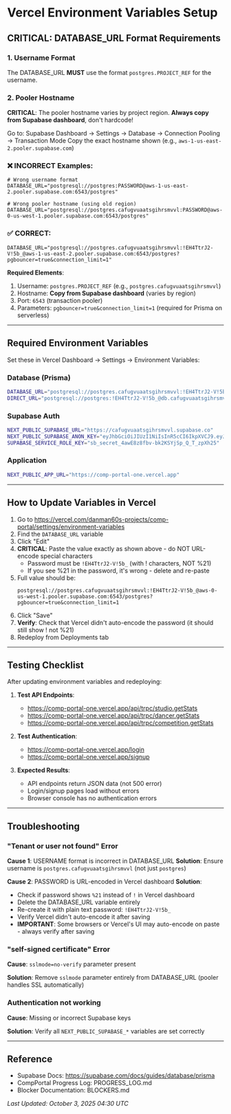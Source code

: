 # Vercel Environment Variables Setup

## CRITICAL: DATABASE_URL Format Requirements

### 1. Username Format
The DATABASE_URL **MUST** use the format `postgres.PROJECT_REF` for the username.

### 2. Pooler Hostname
**CRITICAL**: The pooler hostname varies by project region. **Always copy from Supabase dashboard**, don't hardcode!

Go to: Supabase Dashboard → Settings → Database → Connection Pooling → Transaction Mode
Copy the exact hostname shown (e.g., `aws-1-us-east-2.pooler.supabase.com`)

### ❌ INCORRECT Examples:
```
# Wrong username format
DATABASE_URL="postgresql://postgres:PASSWORD@aws-1-us-east-2.pooler.supabase.com:6543/postgres"

# Wrong pooler hostname (using old region)
DATABASE_URL="postgresql://postgres.cafugvuaatsgihrsmvvl:PASSWORD@aws-0-us-west-1.pooler.supabase.com:6543/postgres"
```

### ✅ CORRECT:
```
DATABASE_URL="postgresql://postgres.cafugvuaatsgihrsmvvl:!EH4TtrJ2-V!5b_@aws-1-us-east-2.pooler.supabase.com:6543/postgres?pgbouncer=true&connection_limit=1"
```

**Required Elements**:
1. Username: `postgres.PROJECT_REF` (e.g., `postgres.cafugvuaatsgihrsmvvl`)
2. Hostname: **Copy from Supabase dashboard** (varies by region)
3. Port: `6543` (transaction pooler)
4. Parameters: `pgbouncer=true&connection_limit=1` (required for Prisma on serverless)

---

## Required Environment Variables

Set these in Vercel Dashboard → Settings → Environment Variables:

### Database (Prisma)
```bash
DATABASE_URL="postgresql://postgres.cafugvuaatsgihrsmvvl:!EH4TtrJ2-V!5b_@aws-1-us-east-2.pooler.supabase.com:6543/postgres?pgbouncer=true&connection_limit=1"
DIRECT_URL="postgresql://postgres:!EH4TtrJ2-V!5b_@db.cafugvuaatsgihrsmvvl.supabase.co:5432/postgres"
```

### Supabase Auth
```bash
NEXT_PUBLIC_SUPABASE_URL="https://cafugvuaatsgihrsmvvl.supabase.co"
NEXT_PUBLIC_SUPABASE_ANON_KEY="eyJhbGciOiJIUzI1NiIsInR5cCI6IkpXVCJ9.eyJpc3MiOiJzdXBhYmFzZSIsInJlZiI6ImNhZnVndnVhYXRzZ2locnNtdnZsIiwicm9sZSI6ImFub24iLCJpYXQiOjE3NTkyNTk5MzksImV4cCI6MjA3NDgzNTkzOX0.WqX70GzRkDRhcurYeEnqG8YFniTYFqpjv6u3mPlbdoc"
SUPABASE_SERVICE_ROLE_KEY="sb_secret_4awE8z8fbv-bk2KSYjSp_Q_T_zpXh25"
```

### Application
```bash
NEXT_PUBLIC_APP_URL="https://comp-portal-one.vercel.app"
```

---

## How to Update Variables in Vercel

1. Go to https://vercel.com/danman60s-projects/comp-portal/settings/environment-variables
2. Find the `DATABASE_URL` variable
3. Click "Edit"
4. **CRITICAL**: Paste the value exactly as shown above - do NOT URL-encode special characters
   - Password must be `!EH4TtrJ2-V!5b_` (with ! characters, NOT %21)
   - If you see %21 in the password, it's wrong - delete and re-paste
5. Full value should be:
   ```
   postgresql://postgres.cafugvuaatsgihrsmvvl:!EH4TtrJ2-V!5b_@aws-0-us-west-1.pooler.supabase.com:6543/postgres?pgbouncer=true&connection_limit=1
   ```
6. Click "Save"
7. **Verify**: Check that Vercel didn't auto-encode the password (it should still show ! not %21)
8. Redeploy from Deployments tab

---

## Testing Checklist

After updating environment variables and redeploying:

1. **Test API Endpoints**:
   - https://comp-portal-one.vercel.app/api/trpc/studio.getStats
   - https://comp-portal-one.vercel.app/api/trpc/dancer.getStats
   - https://comp-portal-one.vercel.app/api/trpc/competition.getStats

2. **Test Authentication**:
   - https://comp-portal-one.vercel.app/login
   - https://comp-portal-one.vercel.app/signup

3. **Expected Results**:
   - API endpoints return JSON data (not 500 error)
   - Login/signup pages load without errors
   - Browser console has no authentication errors

---

## Troubleshooting

### "Tenant or user not found" Error

**Cause 1**: USERNAME format is incorrect in DATABASE_URL
**Solution**: Ensure username is `postgres.cafugvuaatsgihrsmvvl` (not just `postgres`)

**Cause 2**: PASSWORD is URL-encoded in Vercel dashboard
**Solution**:
- Check if password shows `%21` instead of `!` in Vercel dashboard
- Delete the DATABASE_URL variable entirely
- Re-create it with plain text password: `!EH4TtrJ2-V!5b_`
- Verify Vercel didn't auto-encode it after saving
- **IMPORTANT**: Some browsers or Vercel's UI may auto-encode on paste - always verify after saving

### "self-signed certificate" Error
**Cause**: `sslmode=no-verify` parameter present

**Solution**: Remove `sslmode` parameter entirely from DATABASE_URL (pooler handles SSL automatically)

### Authentication not working
**Cause**: Missing or incorrect Supabase keys

**Solution**: Verify all `NEXT_PUBLIC_SUPABASE_*` variables are set correctly

---

## Reference

- Supabase Docs: https://supabase.com/docs/guides/database/prisma
- CompPortal Progress Log: PROGRESS_LOG.md
- Blocker Documentation: BLOCKERS.md

*Last Updated: October 3, 2025 04:30 UTC*
